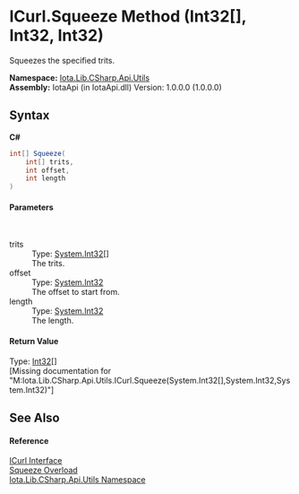 # ICurl.Squeeze Method (Int32[], Int32, Int32)
 

Squeezes the specified trits.

**Namespace:**&nbsp;<a href="N_Iota_Lib_CSharp_Api_Utils">Iota.Lib.CSharp.Api.Utils</a><br />**Assembly:**&nbsp;IotaApi (in IotaApi.dll) Version: 1.0.0.0 (1.0.0.0)

## Syntax

**C#**<br />
``` C#
int[] Squeeze(
	int[] trits,
	int offset,
	int length
)
```


#### Parameters
&nbsp;<dl><dt>trits</dt><dd>Type: <a href="http://msdn2.microsoft.com/en-us/library/td2s409d" target="_blank">System.Int32</a>[]<br />The trits.</dd><dt>offset</dt><dd>Type: <a href="http://msdn2.microsoft.com/en-us/library/td2s409d" target="_blank">System.Int32</a><br />The offset to start from.</dd><dt>length</dt><dd>Type: <a href="http://msdn2.microsoft.com/en-us/library/td2s409d" target="_blank">System.Int32</a><br />The length.</dd></dl>

#### Return Value
Type: <a href="http://msdn2.microsoft.com/en-us/library/td2s409d" target="_blank">Int32</a>[]<br />\[Missing <returns> documentation for "M:Iota.Lib.CSharp.Api.Utils.ICurl.Squeeze(System.Int32[],System.Int32,System.Int32)"\]

## See Also


#### Reference
<a href="T_Iota_Lib_CSharp_Api_Utils_ICurl">ICurl Interface</a><br /><a href="Overload_Iota_Lib_CSharp_Api_Utils_ICurl_Squeeze">Squeeze Overload</a><br /><a href="N_Iota_Lib_CSharp_Api_Utils">Iota.Lib.CSharp.Api.Utils Namespace</a><br />